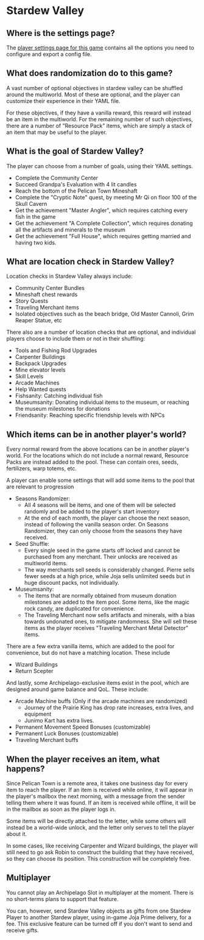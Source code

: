 # Stardew Valley

## Where is the settings page?

The [player settings page for this game](../player-settings) contains all the options you need to configure and export a
config file.

## What does randomization do to this game?

A vast number of optional objectives in stardew valley can be shuffled around the multiworld. Most of these are optional, and the player can customize their experience in their YAML file.

For these objectives, if they have a vanilla reward, this reward will instead be an item in the multiworld. For the remaining number of such objectives, there are a number of "Resource Pack" items, which are simply a stack of an item that may be useful to the player.

## What is the goal of Stardew Valley?

The player can choose from a number of goals, using their YAML settings.
- Complete the Community Center
- Succeed Grandpa's Evaluation with 4 lit candles
- Reach the bottom of the Pelican Town Mineshaft
- Complete the "Cryptic Note" quest, by meeting Mr Qi on floor 100 of the Skull Cavern
- Get the achievement "Master Angler", which requires catching every fish in the game
- Get the achievement "A Complete Collection", which requires donating all the artifacts and minerals to the museum
- Get the achievement "Full House", which requires getting married and having two kids.

## What are location check in Stardew Valley?

Location checks in Stardew Valley always include:
- Community Center Bundles
- Mineshaft chest rewards
- Story Quests
- Traveling Merchant items
- Isolated objectives such as the beach bridge, Old Master Cannoli, Grim Reaper Statue, etc

There also are a number of location checks that are optional, and individual players choose to include them or not in their shuffling:
- Tools and Fishing Rod Upgrades
- Carpenter Buildings
- Backpack Upgrades
- Mine elevator levels
- Skill Levels
- Arcade Machines
- Help Wanted quests
- Fishsanity: Catching individual fish
- Museumsanity: Donating individual items to the museum, or reaching the museum milestones for donations
- Friendsanity: Reaching specific friendship levels with NPCs

## Which items can be in another player's world?

Every normal reward from the above locations can be in another player's world.
For the locations which do not include a normal reward, Resource Packs are instead added to the pool. These can contain ores, seeds, fertilizers, warp totems, etc.

A player can enable some settings that will add some items to the pool that are relevant to progression
- Seasons Randomizer:
  - All 4 seasons will be items, and one of them will be selected randomly and be added to the player's start inventory
  - At the end of each month, the player can choose the next season, instead of following the vanilla season order. On Seasons Randomizer, they can only choose from the seasons they have received.
- Seed Shuffle:
  - Every single seed in the game starts off locked and cannot be purchased from any merchant. Their unlocks are received as multiworld items.
  - The way merchants sell seeds is considerably changed. Pierre sells fewer seeds at a high price, while Joja sells unlimited seeds but in huge discount packs, not individually.
- Museumsanity:
  - The items that are normally obtained from museum donation milestones are added to the item pool. Some items, like the magic rock candy, are duplicated for convenience.
  - The Traveling Merchant now sells artifacts and minerals, with a bias towards undonated ones, to mitigate randomness. She will sell these items as the player receives "Traveling Merchant Metal Detector" items.

There are a few extra vanilla items, which are added to the pool for convenience, but do not have a matching location. These include
- Wizard Buildings
- Return Scepter

And lastly, some Archipelago-exclusive items exist in the pool, which are designed around game balance and QoL. These include:
- Arcade Machine buffs (Only if the arcade machines are randomized)
  - Journey of the Prairie King has drop rate increases, extra lives, and equipment
  - Junimo Kart has extra lives.
- Permanent Movement Speed Bonuses (customizable)
- Permanent Luck Bonuses (customizable)
- Traveling Merchant buffs

## When the player receives an item, what happens?

Since Pelican Town is a remote area, it takes one business day for every item to reach the player. If an item is received while online, it will appear in the player's mailbox the next morning, with a message from the sender telling them where it was found.
If an item is received while offline, it will be in the mailbox as soon as the player logs in.

Some items will be directly attached to the letter, while some others will instead be a world-wide unlock, and the letter only serves to tell the player about it.

In some cases, like receiving Carpenter and Wizard buildings, the player will still need to go ask Robin to construct the building that they have received, so they can choose its position. This construction will be completely free.

## Multiplayer

You cannot play an Archipelago Slot in multiplayer at the moment. There is no short-terms plans to support that feature.

You can, however, send Stardew Valley objects as gifts from one Stardew Player to another Stardew player, using in-game Joja Prime delivery, for a fee. This exclusive feature can be turned off if you don't want to send and receive gifts.
